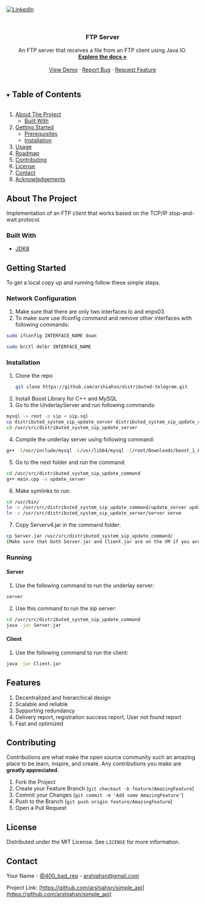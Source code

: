 
[![LinkedIn][linkedin-shield]][linkedin-url]



<!-- PROJECT LOGO -->
<br />
<p align="center">

  <h3 align="center">FTP Server</h3>

  <p align="center">
    An FTP server that receives a file from an FTP client using Java IO.
    <br />
    <a href="https://github.com/arshiahsn/StopAndWait"><strong>Explore the docs »</strong></a>
    <br />
    <br />
    <a href="https://github.com/arshiahsn/StopAndWait">View Demo</a>
    ·
    <a href="https://github.com/arshiahsn/StopAndWait/issues">Report Bug</a>
    ·
    <a href="https://github.com/arshiahsn/StopAndWait/issues">Request Feature</a>
  </p>
</p>



<!-- TABLE OF CONTENTS -->
<details open="open">
  <summary><h2 style="display: inline-block">Table of Contents</h2></summary>
  <ol>
    <li>
      <a href="#about-the-project">About The Project</a>
      <ul>
        <li><a href="#built-with">Built With</a></li>
      </ul>
    </li>
    <li>
      <a href="#getting-started">Getting Started</a>
      <ul>
        <li><a href="#prerequisites">Prerequisites</a></li>
        <li><a href="#installation">Installation</a></li>
      </ul>
    </li>
    <li><a href="#usage">Usage</a></li>
    <li><a href="#roadmap">Roadmap</a></li>
    <li><a href="#contributing">Contributing</a></li>
    <li><a href="#license">License</a></li>
    <li><a href="#contact">Contact</a></li>
    <li><a href="#acknowledgements">Acknowledgements</a></li>
  </ol>
</details>



<!-- ABOUT THE PROJECT -->
## About The Project

Implementation of an FTP client that works based on the TCP/IP stop-and-wait protocol.


### Built With

* [JDK8](https://www.oracle.com/java/technologies/javase/javase-jdk8-downloads.html)



<!-- GETTING STARTED -->
## Getting Started

To get a local copy up and running follow these simple steps.

### Network Configuration
1. Make sure that there are only two interfaces lo and enps03
2. To make sure use ifconfig command and remove other interfaces with following commands:

```sh
sudo ifconfig INTERFACE_NAME down
```
```sh
sudo brctl delbr INTERFACE_NAME
```

### Installation
1. Clone the repo
   ```sh
   git clone https://github.com/arshiahsn/distributed-telegram.git
   ```
2. Install Boost Library for C++ and MySQL
3. Go to the UnderlayServer and run following commands:
```sh 
mysql -u root -p sip < sip.sql
cp distributed_system_sip_update_server distributed_system_sip_update_command /usr/src/
cd /usr/src/distributed_system_sip_update_server
```
4. Compile the underlay server using following command:
```sh 
g++ -I/usr/include/mysql -L/usr/lib64/mysql -I/root/Downloads/boost_1_60_0 -L/root/Downloads/boost_1_60_0/stage/lib -lmysqlclient -lboost_system -lboost_thread -lboost_date_time update_server.cpp message.cpp mysql_server.cpp -o server
```
5. Go to the next folder and run the command:
```sh 
cd /usr/src/distributed_system_sip_update_command
g++ main.cpp -o update_server
```
6. Make symlinks to run:
```sh 
cd /usr/bin/
ln -s /usr/src/distributed_system_sip_update_command/update_server update_server
ln -s /usr/src/distributed_system_sip_update_server/server serve
```
7. Copy Serverv4.jar in the command folder:
```sh 
cp Server.jar /usr/src/distributed_system_sip_update_command/
(Make sure that both Server.jar and Client.jar are on the VM if you are testing)
```
   
### Running
#### Server

1. Use the following command to run the underlay server:
```sh 
server
```
2. Use this command to run the sip server:
```sh 
cd /usr/src/distributed_system_sip_update_command
java -jar Server.jar
```
#### Client

1. Use the following command to run the client:
```sh 
java -jar Client.jar
```
## Features
1. Decentralized and hierarchical design 
2. Scalable and reliable
3. Supporting redundancy
4. Delivery report, registration success report, User not found report
5. Fast and optimized

<!-- CONTRIBUTING -->
## Contributing

Contributions are what make the open source community such an amazing place to be learn, inspire, and create. Any contributions you make are **greatly appreciated**.

1. Fork the Project
2. Create your Feature Branch (`git checkout -b feature/AmazingFeature`)
3. Commit your Changes (`git commit -m 'Add some AmazingFeature'`)
4. Push to the Branch (`git push origin feature/AmazingFeature`)
5. Open a Pull Request



<!-- LICENSE -->
## License

Distributed under the MIT License. See `LICENSE` for more information.



<!-- CONTACT -->
## Contact

Your Name - [@400_bad_req](https://twitter.com/400_bad_req) - arshiahsn@gmail.com

Project Link: [https://github.com/arshiahsn/simple_api](https://github.com/arshiahsn/simple_api)




<!-- MARKDOWN LINKS & IMAGES -->
<!-- https://www.markdownguide.org/basic-syntax/#reference-style-links -->
[contributors-shield]: https://img.shields.io/github/contributors/arshiahsn/repo.svg?style=for-the-badge
[contributors-url]: https://github.com/arshiahsn/repo/graphs/contributors
[forks-shield]: https://img.shields.io/github/forks/arshiahsn/repo.svg?style=for-the-badge
[forks-url]: https://github.com/arshiahsn/repo/network/members
[stars-shield]: https://img.shields.io/github/stars/arshiahsn/repo.svg?style=for-the-badge
[stars-url]: https://github.com/arshiahsn/repo/stargazers
[issues-shield]: https://img.shields.io/github/issues/arshiahsn/repo.svg?style=for-the-badge
[issues-url]: https://github.com/arshiahsn/repo/issues
[license-shield]: https://img.shields.io/github/license/arshiahsn/repo.svg?style=for-the-badge
[license-url]: https://github.com/arshiahsn/simple_api/blob/main/LICENSE
[linkedin-shield]: https://img.shields.io/badge/-LinkedIn-black.svg?style=for-the-badge&logo=linkedin&colorB=555
[linkedin-url]: https://linkedin.com/in/arshiahsn

